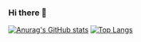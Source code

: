 ### Hi there 👋

<!--
**rollingman1/rollingman1** is a ✨ _special_ ✨ repository because its `README.md` (this file) appears on your GitHub profile.

Here are some ideas to get you started:

- 🔭 I’m currently working on ...
- 🌱 I’m currently learning ...
- 👯 I’m looking to collaborate on ...
- 🤔 I’m looking for help with ...
- 💬 Ask me about ...
- 📫 How to reach me: ...
- 😄 Pronouns: ...
- ⚡ Fun fact: ...
-->

[![Anurag's GitHub stats](https://github-readme-stats.vercel.app/api?username=rollingman1)](https://github.com/anuraghazra/github-readme-stats) [![Top Langs](https://github-readme-stats.vercel.app/api/top-langs/?username=rollingman1&layout=compact)](https://github.com/anuraghazra/github-readme-stats)

